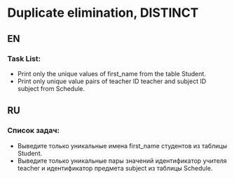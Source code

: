 # Duplicate elimination, DISTINCT

## EN

### Task List:

- Print only the unique values of first_name from the table Student.
- Print only unique value pairs of teacher ID teacher and subject ID subject from Schedule.

## RU

### Список задач:

- Выведите только уникальные имена first_name студентов из таблицы Student.
- Выведите только уникальные пары значений идентификатор учителя teacher и идентификатор предмета subject из таблицы Schedule.
